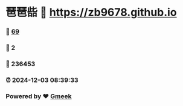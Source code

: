 # 琶琶啙 :link: https://zb9678.github.io 
### :page_facing_up: [69](https://zb9678.github.io/tag.html) 
### :speech_balloon: 2 
### :hibiscus: 236453 
### :alarm_clock: 2024-12-03 08:39:33 
### Powered by :heart: [Gmeek](https://github.com/Meekdai/Gmeek)
